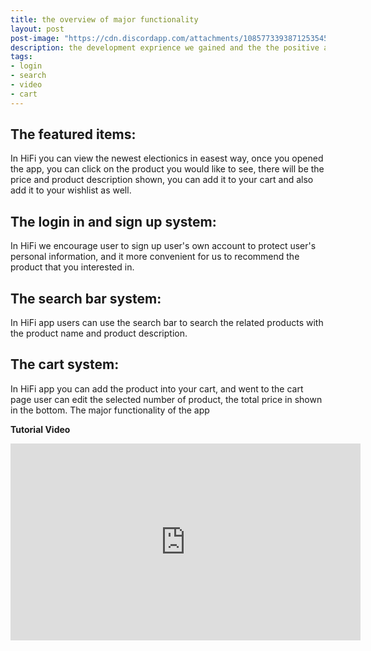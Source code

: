 ```yaml
---
title: the overview of major functionality
layout: post
post-image: "https://cdn.discordapp.com/attachments/1085773393871253545/1095573242065977405/overview_of_func.jpeg"
description: the development exprience we gained and the the positive and negative points
tags:
- login
- search
- video
- cart
---
```


## The featured items:
In HiFi you can view the newest electionics in easest way, once you opened the app, you can click on the product you would like to see, there will be the price and product description shown, you can add it to your cart and also add it to your wishlist as well.

## The login in and sign up system:
In HiFi we encourage user to sign up user's own account to protect user's personal information, and it more convenient for us to recommend the product that you interested in.

## The search bar system:
In HiFi app users can use the search bar to search the related products with the product name and product description.

## The cart system:
In HiFi app you can add the product into your cart, and went to the cart page user can edit the selected number of product, the total price in shown in the bottom.
The major functionality of the app

**Tutorial Video**<br>
<iframe width="560" height="315" src="https://youtu.be/dsIElb0v_9c" title="YouTube video player" frameborder="0" allow="accelerometer; autoplay; clipboard-write; encrypted-media; gyroscope; picture-in-picture" allowfullscreen></iframe>
